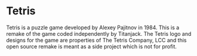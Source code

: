 # Tetris

Tetris is a puzzle game developed by Alexey Pajitnov in 1984. This is a
remake of the game coded independently by Titanjack. The Tetris logo and
designs for the game are properties of The Tetris Company, LCC and this
open source remake is meant as a side project which is not for profit.